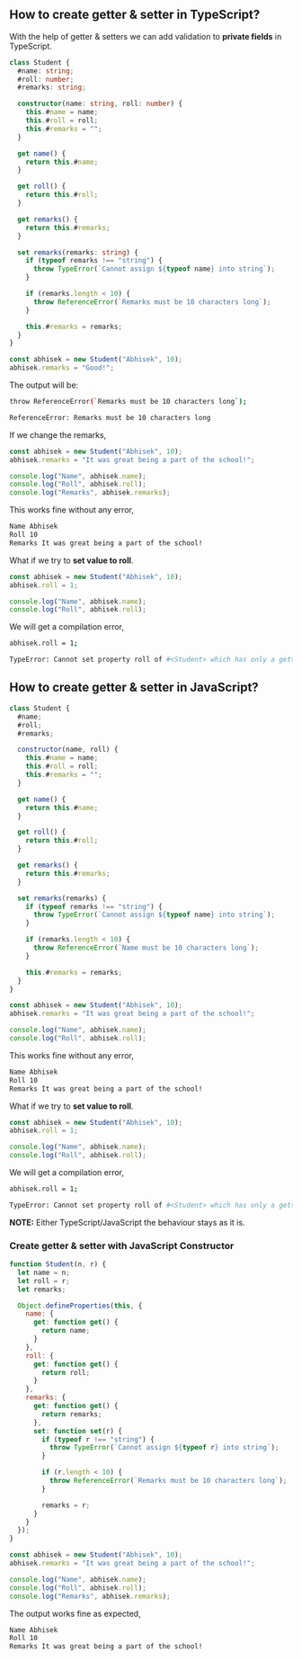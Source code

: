 ## How to create getter & setter in TypeScript?

With the help of getter & setters we can add validation to **private fields** in TypeScript.

```ts
class Student {
  #name: string;
  #roll: number;
  #remarks: string;

  constructor(name: string, roll: number) {
    this.#name = name;
    this.#roll = roll;
    this.#remarks = "";
  }

  get name() {
    return this.#name;
  }

  get roll() {
    return this.#roll;
  }

  get remarks() {
    return this.#remarks;
  }

  set remarks(remarks: string) {
    if (typeof remarks !== "string") {
      throw TypeError(`Cannot assign ${typeof name} into string`);
    }

    if (remarks.length < 10) {
      throw ReferenceError(`Remarks must be 10 characters long`);
    }

    this.#remarks = remarks;
  }
}

const abhisek = new Student("Abhisek", 10);
abhisek.remarks = "Good!";
```

The output will be:

```sh
throw ReferenceError(`Remarks must be 10 characters long`);

ReferenceError: Remarks must be 10 characters long
```

If we change the remarks,

```ts
const abhisek = new Student("Abhisek", 10);
abhisek.remarks = "It was great being a part of the school!";

console.log("Name", abhisek.name);
console.log("Roll", abhisek.roll);
console.log("Remarks", abhisek.remarks);
```

This works fine without any error,

```sh
Name Abhisek
Roll 10
Remarks It was great being a part of the school!
```

What if we try to **set value to roll**.

```ts
const abhisek = new Student("Abhisek", 10);
abhisek.roll = 1;

console.log("Name", abhisek.name);
console.log("Roll", abhisek.roll);
```

We will get a compilation error,

```sh
abhisek.roll = 1;

TypeError: Cannot set property roll of #<Student> which has only a getter
```

## How to create getter & setter in JavaScript?

```js
class Student {
  #name;
  #roll;
  #remarks;

  constructor(name, roll) {
    this.#name = name;
    this.#roll = roll;
    this.#remarks = "";
  }

  get name() {
    return this.#name;
  }

  get roll() {
    return this.#roll;
  }

  get remarks() {
    return this.#remarks;
  }

  set remarks(remarks) {
    if (typeof remarks !== "string") {
      throw TypeError(`Cannot assign ${typeof name} into string`);
    }

    if (remarks.length < 10) {
      throw ReferenceError(`Name must be 10 characters long`);
    }

    this.#remarks = remarks;
  }
}

const abhisek = new Student("Abhisek", 10);
abhisek.remarks = "It was great being a part of the school!";

console.log("Name", abhisek.name);
console.log("Roll", abhisek.roll);
```

This works fine without any error,

```sh
Name Abhisek
Roll 10
Remarks It was great being a part of the school!
```

What if we try to **set value to roll**.

```ts
const abhisek = new Student("Abhisek", 10);
abhisek.roll = 1;

console.log("Name", abhisek.name);
console.log("Roll", abhisek.roll);
```

We will get a compilation error,

```sh
abhisek.roll = 1;

TypeError: Cannot set property roll of #<Student> which has only a getter
```

**NOTE:** Either TypeScript/JavaScript the behaviour stays as it is.

### Create getter & setter with JavaScript Constructor

```js
function Student(n, r) {
  let name = n;
  let roll = r;
  let remarks;

  Object.defineProperties(this, {
    name: {
      get: function get() {
        return name;
      }
    },
    roll: {
      get: function get() {
        return roll;
      }
    },
    remarks: {
      get: function get() {
        return remarks;
      },
      set: function set(r) {
        if (typeof r !== "string") {
          throw TypeError(`Cannot assign ${typeof r} into string`);
        }

        if (r.length < 10) {
          throw ReferenceError(`Remarks must be 10 characters long`);
        }

        remarks = r;
      }
    }
  });
}

const abhisek = new Student("Abhisek", 10);
abhisek.remarks = "It was great being a part of the school!";

console.log("Name", abhisek.name);
console.log("Roll", abhisek.roll);
console.log("Remarks", abhisek.remarks);
```

The output works fine as expected,

```sh
Name Abhisek
Roll 10
Remarks It was great being a part of the school!
```
